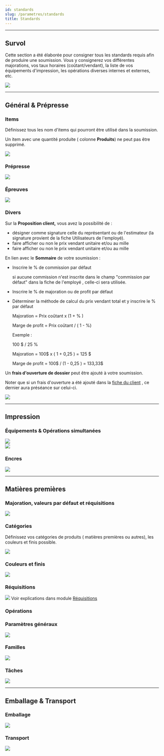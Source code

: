 ```yaml
---
id: standards
slug: /parametres/standards
title: Standards
---
```


---

## Survol

Cette section a été élaborée pour consigner tous les standards requis afin de produire une soumission. Vous y consignerez vos différentes majorations, vos taux horaires (coûtant/vendant), la liste de vos équipements d'impression, les opérations diverses internes et externes, etc.

![](../../static/img/Parametres_Standards_1.png)

---

## Général & Prépresse

### Items

Définissez tous les nom d'items qui pourront être utilisé dans la soumission.

Un item avec une quantité produite ( colonne **Produits**) ne peut pas être supprimé.

![](../../static/img/Parametres_Standards_2.png)

### Prépresse

![](../../static/img/Parametres_Standards_3.png)

### Épreuves

![](../../static/img/Parametres_Standards_4.png)

### Divers

Sur la **Proposition client,** vous avez la possibilité de :

- désigner comme signature celle du représentant ou de l'estimateur (la signature provient de la fiche Utilisateurs de l'employé).
- faire afficher ou non le prix vendant unitaire et/ou au mille
- faire afficher ou non le prix vendant unitaire et/ou au mille

En lien avec le **Sommaire** de votre soumission :

- Inscrire le % de commission par défaut

  si aucune commission n'est inscrite dans le champ "commission par défaut" dans la fiche de l'employé , celle-ci sera utilisée.

- Inscrire le % de majoration ou de profit par défaut

- Déterminer la méthode de calcul du prix vendant total et y inscrire le % par défaut

  Majoration = Prix coûtant x (1 + % )

  Marge de profit = Prix coûtant / ( 1 - %)

  Exemple :

  100 $ / 25 %

  Majoration = 100$ x ( 1 + 0,25 ) = 125 $

  Marge de profit = 100$ / (1 - 0,25 ) = 133,33$

Un **frais d'ouverture de dossier** peut être ajouté à votre soumission.

Noter que si un frais d'ouverture a été ajouté dans la [fiche du client](../04-Contacts/clients.md) , ce dernier aura préséance sur celui-ci.

![](../../static/img/Parametres_Standards_5.png)

---

## Impression

### Équipements & Opérations simultanées

![](../../static/img/Parametres_Standards_7.png)  
![](../../static/img/Parametres_Standards_8.png)

### Encres

![](../../static/img/Parametres_Standards_9.png)

---

## Matières premières

### Majoration, valeurs par défaut et réquisitions

![](../../static/img/Parametres_Standards_10.png)

### Catégories

Définissez vos catégories de produits ( matières premières ou autres), les couleurs et finis possible.

![](../../static/img/Parametres_Standards_11.png)

### Couleurs et finis

![](../../static/img/Parametres_Standards_12.png)

### Réquisitions

![](../../static/img/Parametres_Standards_13.png)
Voir explications dans module [Réquisitions](../06-Achats/02-requisitions.md#comment-paramétrer-ce-qui-sera-créer-comme-une-réquisition)

### Opérations

### Paramètres généraux

![](../../static/img/Parametres_Standards_14.png)

### Familles

![](../../static/img/Parametres_Standards_15.png)

### Tâches

![](../../static/img/Parametres_Standards_16.png)

---

## Emballage & Transport

### Emballage

![](../../static/img/Parametres_Standards_17.png)

### Transport

![](../../static/img/Parametres_Standards_18.png)
